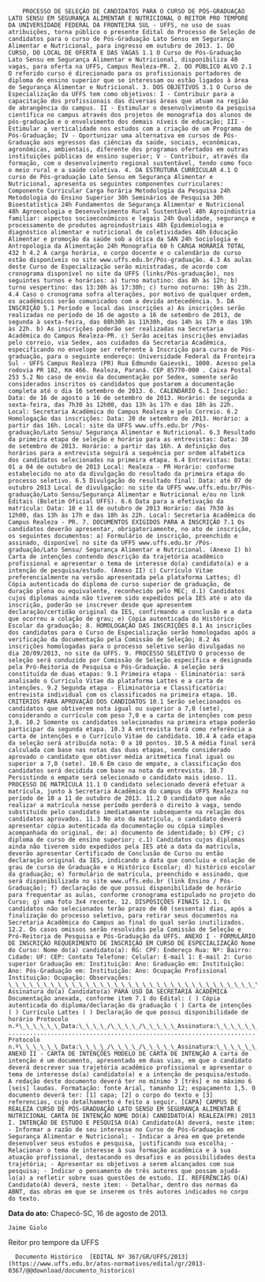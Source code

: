         PROCESSO DE SELEÇÃO DE CANDIDATOS PARA O CURSO DE PÓS-GRADUAÇÃO LATO SENSU EM SEGURANÇA ALIMENTAR E NUTRICIONAL O REITOR PRO TEMPORE DA UNIVERSIDADE FEDERAL DA FRONTEIRA SUL - UFFS, no uso de suas atribuições, torna público o presente Edital do Processo de Seleção de candidatos para o curso de Pós-Graduação Lato Sensu em Segurança Alimentar e Nutricional, para ingresso em outubro de 2013. 1. DO CURSO, DO LOCAL DE OFERTA E DAS VAGAS 1.1 O Curso de Pós-Graduação Lato Sensu em Segurança Alimentar e Nutricional, disponibiliza 40 vagas, para oferta na UFFS, Campus Realeza-PR. 2. DO PÚBLICO ALVO 2.1 O referido curso é direcionado para os profissionais portadores de diploma de ensino superior que se interessam ou estão ligados à área de Segurança Alimentar e Nutricional. 3. DOS OBJETIVOS 3.1 O Curso de Especialização da UFFS tem como objetivos: I - Contribuir para a capacitação dos profissionais das diversas áreas que atuam na região de abrangência do campus. II - Estimular o desenvolvimento da pesquisa científica no campus através dos projetos de monografia dos alunos de pós-graduação e o envolvimento dos demais níveis de educação; III - Estimular a verticalidade nos estudos com a criação de um Programa de Pós-Graduação; IV - Oportunizar uma alternativa em cursos de Pós-Graduação aos egressos das ciências da saúde, sociais, econômicas, agronômicas, ambientais, diferente dos programas ofertados em outras instituições públicas de ensino superior; V - Contribuir, através da formação, com o desenvolvimento regional sustentável, tendo como foco o meio rural e a saúde coletiva. 4. DA ESTRUTURA CURRICULAR 4.1 O curso de Pós-graduação Lato Sensu em Segurança Alimentar e Nutricional, apresenta os seguintes componentes curriculares: Componente Curricular Carga horária Metodologia da Pesquisa 24h Metodologia do Ensino Superior 30h Seminários de Pesquisa 30h Bioestatística 24h Fundamentos de Segurança Alimentar e Nutricional 48h Agroecologia e Desenvolvimento Rural Sustentável 48h Agroindústria familiar: aspectos socioeconômicos e legais 24h Qualidade, segurança e processamento de produtos agroindustriais 48h Epidemiologia e diagnóstico alimentar e nutricional de coletividades 48h Educação Alimentar e promoção da saúde sob a ótica da SAN 24h Sociologia e Antropologia da Alimentação 24h Monografia 60 h CARGA HORÁRIA TOTAL 432 h 4.2 A carga horária, o corpo docente e o calendário do curso estão disponíveis no site www.uffs.edu.br/Pós-graduação. 4.3 As aulas deste Curso de Especialização serão ministradas, de acordo com cronograma disponível no site da UFFS (links/Pós-graduação), nos seguintes turnos e horários: a) turno matutino: das 8h às 12h; b) turno vespertino: das 13:30h às 17:30h; c) turno noturno: 19h às 23h. 4.4 Caso o cronograma sofra alterações, por motivo de qualquer ordem, os acadêmicos serão comunicados com a devida antecedência. 5. DA INSCRIÇÃO 5.1 Período e local das inscrições a) As inscrições serão realizadas no período de 16 de agosto a 16 de setembro de 2013, de segunda à sexta-feira, das 08h30h às 11h30h, das 14h às 17h e das 19h às 22h. b) As inscrições poderão ser realizadas na Secretaria Acadêmica do Campus Realeza-PR. c) Serão aceitas inscrições enviadas pelo correio, via Sedex, aos cuidados da Secretaria Acadêmica, especificando no envelope ser referente à Inscrição para curso de Pós-graduação, para o seguinte endereço: Universidade Federal da Fronteira Sul - UFFS Campus Realeza (PR) Rua Edmundo Gaievski, 1000. Acesso pela rodovia PR 182, Km 466. Realeza, Paraná. CEP 85770-000 . Caixa Postal 253 5.2 No caso de envio da documentação por Sedex, somente serão considerados inscritos os candidatos que postarem a documentação completa até o dia 16 setembro de 2013. 6. CALENDÁRIO 6.1 Inscrição: Data: de 16 de agosto a 16 de setembro de 2013. Horário: de segunda a sexta-feira, das 7h30 às 12h00, das 13h às 17h e das 18h às 22h. Local: Secretaria Acadêmica do Campus Realeza e pelo Correio. 6.2 Homologação das inscrições: Data: 20 de setembro de 2013. Horário: a partir das 16h. Local: site da UFFS www.uffs.edu.br /Pós-graduação/Lato Sensu/ Segurança Alimentar e Nutricional. 6.3 Resultado da primeira etapa de seleção e horário para as entrevistas: Data: 30 de setembro de 2013. Horário: a partir das 16h. A definição dos horários para a entrevista seguirá a sequência por ordem alfabética dos candidatos selecionados na primeira etapa. 6.4 Entrevistas: Data: 01 a 04 de outubro de 2013 Local: Realeza - PR Horário: conforme estabelecido no ato da divulgação do resultado da primeira etapa do processo seletivo. 6.5 Divulgação do resultado final: Data: até 07 de outubro 2013 Local de divulgação: no site da UFFS www.uffs.edu.br/Pós-graduação/Lato Sensu/Segurança Alimentar e Nutricional e/ou no link Editais (Boletim Oficial UFFS). 6.6 Data para a efetivação da matrícula: Data: 10 e 11 de outubro de 2013 Horário: das 7h30 às 12h00, das 13h às 17h e das 18h às 22h. Local: Secretaria Acadêmica do Campus Realeza - PR. 7. DOCUMENTOS EXIGIDOS PARA A INSCRIÇÃO 7.1 Os candidatos deverão apresentar, obrigatoriamente, no ato de inscrição, os seguintes documentos: a) Formulário de inscrição, preenchido e assinado, disponível no site da UFFS www.uffs.edu.br /Pós-graduação/Lato Sensu/ Segurança Alimentar e Nutricional. (Anexo I) b) Carta de intenções contendo descrição da trajetória acadêmico profissional e apresentar o tema de interesse do(a) candidato(a) e a intenção de pesquisa/estudo. (Anexo II) c) Currículo Vitae preferencialmente na versão apresentada pela plataforma Lattes; d) Cópia autenticada do diploma de curso superior de graduação, de duração plena ou equivalente, reconhecido pelo MEC; d.1) Candidatos cujos diplomas ainda não tiverem sido expedidos pela IES até o ato da inscrição, poderão se inscrever desde que apresentem declaração/certidão original da IES, confirmando a conclusão e a data que ocorreu a colação de grau; e) Cópia autenticada do Histórico Escolar da graduação; 8. HOMOLOGAÇÃO DAS INSCRIÇÕES 8.1 As inscrições dos candidatos para o Curso de Especialização serão homologadas após a verificação da documentação pela Comissão de Seleção; 8.2 As inscrições homologadas para o processo seletivo serão divulgadas no dia 20/09/2013, no site da UFFS. 9. PROCESSO SELETIVO O processo de seleção será conduzido por Comissão de Seleção específica e designada pela Pró-Reitoria de Pesquisa e Pós-Graduação. A seleção será constituída de duas etapas: 9.1 Primeira etapa - Eliminatória: será analisado o Currículo Vitae da plataforma Lattes e a carta de intenções. 9.2 Segunda etapa - Eliminatória e Classificatória: entrevista individual com os classificados na primeira etapa. 10. CRITÉRIOS PARA APROVAÇÃO DOS CANDIDATOS 10.1 Serão selecionados os candidatos que obtiverem nota igual ou superior a 7,0 (sete), considerando o currículo com peso 7,0 e a carta de intenções com peso 3,0. 10.2 Somente os candidatos selecionados na primeira etapa poderão participar da segunda etapa. 10.3 A entrevista terá como referência a carta de intenções e o Currículo Vitae do candidato. 10.4 A cada etapa da seleção será atribuída nota: 0 a 10 pontos. 10.5 A média final será calculada com base nas notas das duas etapas, sendo considerado aprovado o candidato que obtiver média aritmética final igual ou superior a 7,0 (sete). 10.6 Em caso de empate, a classificação dos candidatos será decidida com base na nota da entrevista. 10.7 Persistindo o empate será selecionado o candidato mais idoso. 11. PROCESSO DE MATRÍCULA 11.1 O candidato selecionado deverá efetuar a matrícula, junto à Secretaria Acadêmica do campus da UFFS Realeza no período de 10 a 11 de outubro de 2013. 11.2 O candidato que não realizar a matrícula nesse período perderá o direito à vaga, sendo substituído pelo candidato imediatamente subsequente na relação dos candidatos aprovados. 11.3 No ato da matrícula, o candidato deverá apresentar cópia autenticada da documentação ou cópia simples acompanhada do original, de: a) documento de identidade; b) CPF; c) diploma de curso de ensino superior; c.1) Candidatos cujos diplomas ainda não tiverem sido expedidos pela IES até a data da matrícula, deverão apresentar Certificado de Conclusão de Curso ou então declaração original da IES, indicando a data que concluiu e colação de grau de curso de Graduação e o Histórico Escolar; d) histórico escolar da graduação; e) formulário de matrícula, preenchido e assinado, que será disponibilizada no site www.uffs.edu.br (link Ensino / Pós-Graduação); f) declaração de que possui disponibilidade de horário para frequentar as aulas, conforme cronograma estipulado no projeto do Curso; g) uma foto 3x4 recente. 12. DISPOSIÇÕES FINAIS 12.1. Os candidatos não selecionados terão prazo de 60 (sessenta) dias, após a finalização do processo seletivo, para retirar seus documentos na Secretaria Acadêmica do Campus ao final do qual serão inutilizados. 12.2. Os casos omissos serão resolvidos pela Comissão de Seleção e Pró-Reitoria de Pesquisa e Pós-Graduação da UFFS. ANEXO I - FORMULÁRIO DE INSCRIÇÃO REQUERIMENTO DE INSCRIÇÃO EM CURSO DE ESPECIALIZAÇÃO Nome do Curso: Nome do(a) candidato(a): RG: CPF: Endereço Rua: Nº: Bairro: Cidade: UF: CEP: Contato Telefone: Celular: E-mail 1: E-mail 2: Curso superior Graduação em: Instituição: Ano: Graduação em: Instituição: Ano: Pós-Graduação em: Instituição: Ano: Ocupação Profissional Instituição: Ocupação: Observações: \_\_\_\_\_\_\_\_\_\_\_\_\_\_\_\_\_\_\_\_\_\_\_\_\_\_\_\_\_\_\_\_\_\_\_\_\_\_\_\_\_ Assinatura do(a) Candidato(a) PARA USO DA SECRETARIA ACADÊMICA Documentação anexada, conforme item 7.1 do Edital: ( ) Cópia autenticada do diploma/declaração da graduação ( ) Carta de intenções ( ) Currículo Lattes ( ) Declaração de que possui disponibilidade de horário Protocolo n.º\_\_\_\_\_\_Data:\_\_\_\_/\_\_\_\_/\_\_\_\_\_Assinatura:\_\_\_\_\_\_\_\_\_\_\_\_\_\_\_\_\_\_\_\_\_\_\_ .................................................................................................................................................................................... Protocolo n.º\_\_\_\_\_\_Data:\_\_\_\_/\_\_\_\_/\_\_\_\_\_Assinatura:\_\_\_\_\_\_\_\_\_\_\_\_\_\_\_\_\_\_\_\_\_\_\_ ANEXO II - CARTA DE INTENÇÕES MODELO DE CARTA DE INTENÇÃO A carta de intenção é um documento, apresentado em duas vias, em que o candidato deverá descrever sua trajetória acadêmico profissional e apresentar o tema de interesse do(a) candidato(a) e a intenção de pesquisa/estudo. A redação deste documento deverá ter no mínimo 3 [três] e no máximo 6 [seis] laudas. Formatação: fonte Arial, tamanho 12; espaçamento 1,5. O documento deverá ter: [1] capa; [2] o corpo do texto e [3] referencias, cujo detalhamento é feito a seguir. [CAPA] CAMPUS DE REALEZA CURSO DE PÓS-GRADUAÇÃO LATO SENSU EM SEGURANÇA ALIMENTAR E NUTRICIONAL CARTA DE INTENÇÃO NOME DO(A) CANDIDATO(A) REALEZA(PR) 2013 I. INTENÇÃO DE ESTUDO E PESQUISA O(A) Candidato(A) deverá, neste item: - Informar a razão de seu interesse no Curso de Pós-Graduação em Segurança Alimentar e Nutricional; - Indicar a área em que pretende desenvolver seus estudos e pesquisa, justificando sua escolha; - Relacionar o tema de interesse à sua formação acadêmica e à sua atuação profissional, destacando os desafios e as possibilidades desta trajetória; - Apresentar os objetivos a serem alcançados com sua pesquisa; - Indicar o pensamento de três autores que possam ajudá-lo(a) a refletir sobre suas questões de estudo. II. REFERÊNCIAS O(A) Candidato(A) deverá, neste item: - Detalhar, dentro das normas da ABNT, das obras em que se inserem os três autores indicados no corpo do texto. 

   **Data do ato:** Chapecó-SC, 16 de agosto de 2013.   
 

    Jaime Giolo   
 Reitor pro tempore da UFFS 

      Documento Histórico  [EDITAL Nº 367/GR/UFFS/2013](https://www.uffs.edu.br/atos-normativos/edital/gr/2013-0367/@@download/documento_historico)     
      